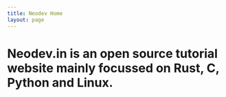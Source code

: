 ```yaml
---
title: Neodev Home
layout: page
---
```


# Neodev.in is an open source tutorial website mainly focussed on Rust, C, Python and Linux.

